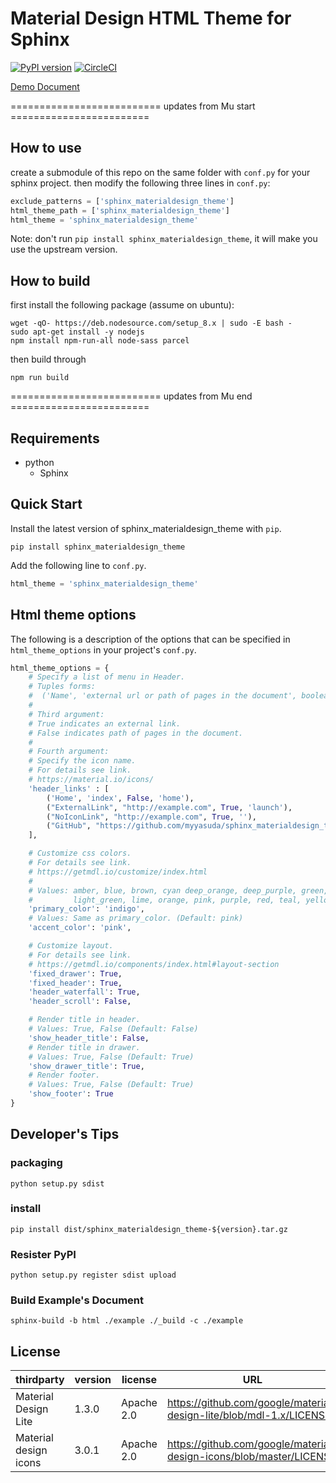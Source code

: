 # Material Design HTML Theme for Sphinx

[![PyPI version](https://badge.fury.io/py/sphinx_materialdesign_theme.svg)](https://badge.fury.io/py/sphinx_materialdesign_theme)
[![CircleCI](https://circleci.com/gh/myyasuda/sphinx_materialdesign_theme.svg?style=svg)](https://circleci.com/gh/myyasuda/sphinx_materialdesign_theme)

[Demo Document](http://myyasuda.github.io/sphinx_materialdesign_theme)


========================== updates from Mu start ========================


## How to use

create a submodule of this repo on the same folder with `conf.py` for your sphinx project. then modify the following three lines in `conf.py`:

```python
exclude_patterns = ['sphinx_materialdesign_theme']
html_theme_path = ['sphinx_materialdesign_theme']
html_theme = 'sphinx_materialdesign_theme'
```

Note: don't run `pip install sphinx_materialdesign_theme`, it will make you use the upstream version. 

## How to build

first install the following package (assume on ubuntu):

```
wget -qO- https://deb.nodesource.com/setup_8.x | sudo -E bash -
sudo apt-get install -y nodejs
npm install npm-run-all node-sass parcel
```

then build through

```
npm run build
```


========================== updates from Mu end ========================
## Requirements

- python
  - Sphinx

## Quick Start

Install the latest version of sphinx_materialdesign_theme with `pip`.

```shell
pip install sphinx_materialdesign_theme
```

Add the following line to `conf.py`.

```python
html_theme = 'sphinx_materialdesign_theme'
```

## Html theme options

The following is a description of the options that can be specified in `html_theme_options` in your project's `conf.py`.

```python
html_theme_options = {
    # Specify a list of menu in Header.
    # Tuples forms:
    #  ('Name', 'external url or path of pages in the document', boolean, 'icon name')
    #
    # Third argument:
    # True indicates an external link.
    # False indicates path of pages in the document.
    #
    # Fourth argument:
    # Specify the icon name.
    # For details see link.
    # https://material.io/icons/
    'header_links' : [
        ('Home', 'index', False, 'home'),
        ("ExternalLink", "http://example.com", True, 'launch'),
        ("NoIconLink", "http://example.com", True, ''),
        ("GitHub", "https://github.com/myyasuda/sphinx_materialdesign_theme", True, 'link')
    ],

    # Customize css colors.
    # For details see link.
    # https://getmdl.io/customize/index.html
    #
    # Values: amber, blue, brown, cyan deep_orange, deep_purple, green, grey, indigo, light_blue,
    #         light_green, lime, orange, pink, purple, red, teal, yellow(Default: indigo)
    'primary_color': 'indigo',
    # Values: Same as primary_color. (Default: pink)
    'accent_color': 'pink',

    # Customize layout.
    # For details see link.
    # https://getmdl.io/components/index.html#layout-section
    'fixed_drawer': True,
    'fixed_header': True,
    'header_waterfall': True,
    'header_scroll': False,

    # Render title in header.
    # Values: True, False (Default: False)
    'show_header_title': False,
    # Render title in drawer.
    # Values: True, False (Default: True)
    'show_drawer_title': True,
    # Render footer.
    # Values: True, False (Default: True)
    'show_footer': True
}
```

## Developer's Tips

### packaging

```
python setup.py sdist
```

### install

```
pip install dist/sphinx_materialdesign_theme-${version}.tar.gz
```

### Resister PyPI

```
python setup.py register sdist upload
```

### Build Example's Document

```
sphinx-build -b html ./example ./_build -c ./example
```

## License

|thirdparty              |version  |license         |URL                                                                |
|-----------------------|---------|----------------|-------------------------------------------------------------------|
| Material Design Lite  |1.3.0    | Apache 2.0     |https://github.com/google/material-design-lite/blob/mdl-1.x/LICENSE|
| Material design icons |3.0.1    | Apache 2.0     |https://github.com/google/material-design-icons/blob/master/LICENSE|
